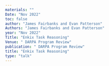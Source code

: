```yaml
---
materials: ""
Date: "Nov 2022"
toc: false
author: "James Fairbanks and Evan Patterson"
Authors: "James Fairbanks and Evan Patterson"
year: "Nov 2022"
Title: "Enkix Task Reasoning"
Venue: " DARPA Program Review"
publication: " DARPA Program Review"
title: "Enkix Task Reasoning"
type: "talk"
---
```


